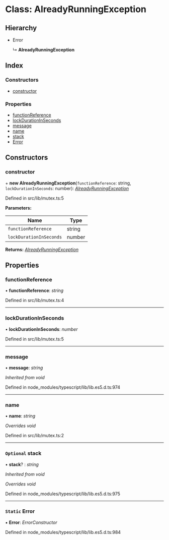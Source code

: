 
# Class: AlreadyRunningException

## Hierarchy

* Error

  ↳ **AlreadyRunningException**

## Index

### Constructors

* [constructor](alreadyrunningexception.md#constructor)

### Properties

* [functionReference](alreadyrunningexception.md#functionreference)
* [lockDurationInSeconds](alreadyrunningexception.md#lockdurationinseconds)
* [message](alreadyrunningexception.md#message)
* [name](alreadyrunningexception.md#name)
* [stack](alreadyrunningexception.md#optional-stack)
* [Error](alreadyrunningexception.md#static-error)

## Constructors

###  constructor

\+ **new AlreadyRunningException**(`functionReference`: string, `lockDurationInSeconds`: number): *[AlreadyRunningException](alreadyrunningexception.md)*

Defined in src/lib/mutex.ts:5

**Parameters:**

Name | Type |
------ | ------ |
`functionReference` | string |
`lockDurationInSeconds` | number |

**Returns:** *[AlreadyRunningException](alreadyrunningexception.md)*

## Properties

###  functionReference

• **functionReference**: *string*

Defined in src/lib/mutex.ts:4

___

###  lockDurationInSeconds

• **lockDurationInSeconds**: *number*

Defined in src/lib/mutex.ts:5

___

###  message

• **message**: *string*

*Inherited from void*

Defined in node_modules/typescript/lib/lib.es5.d.ts:974

___

###  name

• **name**: *string*

*Overrides void*

Defined in src/lib/mutex.ts:2

___

### `Optional` stack

• **stack**? : *string*

*Inherited from void*

*Overrides void*

Defined in node_modules/typescript/lib/lib.es5.d.ts:975

___

### `Static` Error

▪ **Error**: *ErrorConstructor*

Defined in node_modules/typescript/lib/lib.es5.d.ts:984
